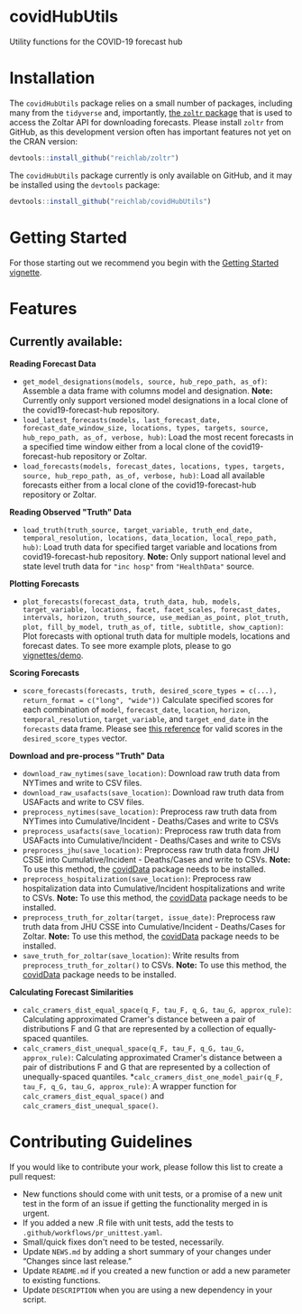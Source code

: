 # covidHubUtils
Utility functions for the COVID-19 forecast hub

# Installation

The `covidHubUtils` package relies on a small number of packages, including many from the `tidyverse` and, importantly, [the `zoltr` package](http://reichlab.io/zoltr/) that is used to access the Zoltar API for downloading forecasts. Please install `zoltr` from GitHub, as this development version often has important features not yet on the CRAN version:
```r
devtools::install_github("reichlab/zoltr")
```
The `covidHubUtils` package currently is only available on GitHub, and it may be installed using the `devtools` package:
``` r
devtools::install_github("reichlab/covidHubUtils")
```

# Getting Started

For those starting out we recommend you begin with the [Getting Started vignette](https://htmlpreview.github.io/?https://github.com/reichlab/covidHubUtils/blob/master/vignettes/covidHubUtils-overview.html).

# Features

## Currently available:

**Reading Forecast Data**
 * `get_model_designations(models, source, hub_repo_path, as_of)`: Assemble a data frame with columns model and designation. **Note:** Currently only support versioned model designations in a local clone of the covid19-forecast-hub repository.
 * `load_latest_forecasts(models, last_forecast_date, forecast_date_window_size, locations, types, targets, source, hub_repo_path, as_of, verbose, hub)`: Load the most recent forecasts in a specified time window either from a local clone of the covid19-forecast-hub repository or Zoltar.
 * `load_forecasts(models, forecast_dates, locations, types, targets, source, hub_repo_path, as_of, verbose, hub)`: Load all available forecasts either from a local clone of the covid19-forecast-hub repository or Zoltar.
 
**Reading Observed "Truth" Data**
* `load_truth(truth_source, target_variable, truth_end_date, temporal_resolution, locations, data_location, local_repo_path, hub)`: Load truth data for specified target variable and locations from covid19-forecast-hub repository. **Note:** Only support national level and state level truth data for `"inc hosp"` from `"HealthData"` source.

**Plotting Forecasts**
 * `plot_forecasts(forecast_data, truth_data, hub, models, target_variable, locations, facet, facet_scales, forecast_dates, intervals, horizon, truth_source, use_median_as_point, plot_truth, plot, fill_by_model, truth_as_of, title, subtitle, show_caption)`: Plot forecasts with optional truth data for multiple models, locations and forecast dates. To see more example plots, please to go [vignettes/demo](https://htmlpreview.github.io/?https://github.com/reichlab/covidHubUtils/blob/master/vignettes/demo.html).
 
**Scoring Forecasts**
 * `score_forecasts(forecasts, truth, desired_score_types = c(...), return_format = c("long", "wide"))` Calculate specified scores for each combination of `model`, `forecast_date`, `location`, `horizon`, `temporal_resolution`, `target_variable`, and `target_end_date` in the `forecasts` data frame. Please see [this reference](https://epiforecasts.io/scoringutils/reference/eval_forecasts.html#details) for valid scores in the `desired_score_types` vector.

**Download and pre-process "Truth" Data**
 * `download_raw_nytimes(save_location)`: Download raw truth data from NYTimes and write to CSV files.
 * `download_raw_usafacts(save_location)`: Download raw truth data from USAFacts and write to CSV files.
 * `preprocess_nytimes(save_location)`: Preprocess raw truth data from NYTimes into Cumulative/Incident - Deaths/Cases and write to CSVs
 * `preprocess_usafacts(save_location)`: Preprocess raw truth data from USAFacts into Cumulative/Incident - Deaths/Cases and write to CSVs
 * `preprocess_jhu(save_location)`: Preprocess raw truth data from JHU CSSE into Cumulative/Incident - Deaths/Cases and write to CSVs. **Note:** To use this method, the [covidData](https://github.com/reichlab/covidData) package needs to be installed. 
 * `preprocess_hospitalization(save_location)`: Preprocess raw hospitalization data into Cumulative/Incident hospitalizations and write to CSVs. **Note:** To use this method, the [covidData](https://github.com/reichlab/covidData) package needs to be installed. 
 * `preprocess_truth_for_zoltar(target, issue_date)`: Preprocess raw truth data from JHU CSSE into Cumulative/Incident - Deaths/Cases for Zoltar. **Note:** To use this method, the [covidData](https://github.com/reichlab/covidData) package needs to be installed. 
 * `save_truth_for_zoltar(save_location)`: Write results from `preprocess_truth_for_zoltar()` to CSVs. **Note:** To use this method, the [covidData](https://github.com/reichlab/covidData) package needs to be installed.
 
 **Calculating Forecast Similarities**
 * `calc_cramers_dist_equal_space(q_F, tau_F, q_G, tau_G, approx_rule)`: Calculating approximated Cramer's 
distance between a pair of distributions F and G that are represented by a collection of equally-spaced quantiles.
 * `calc_cramers_dist_unequal_space(q_F, tau_F, q_G, tau_G, approx_rule)`: Calculating approximated Cramer's 
distance between a pair of distributions F and G that are represented by a collection of unequally-spaced quantiles.
*`calc_cramers_dist_one_model_pair(q_F, tau_F, q_G, tau_G, approx_rule)`: A wrapper function for `calc_cramers_dist_equal_space()` and `calc_cramers_dist_unequal_space()`.
 
# Contributing Guidelines
If you would like to contribute your work, please follow this list to create a pull request:
* New functions should come with unit tests, or a promise of a new unit test in the form of an issue if getting the functionality merged in is urgent.
* If you added a new .R file with unit tests, add the tests to `.github/workflows/pr_unittest.yaml`.
* Small/quick fixes don't need to be tested, necessarily.
* Update `NEWS.md` by adding a short summary of your changes under “Changes since last release.”
* Update `README.md` if you created a new function or add a new parameter to existing functions.
* Update `DESCRIPTION` when you are using a new dependency in your script.


